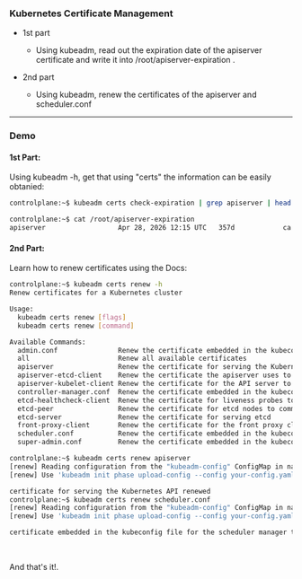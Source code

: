 ### Kubernetes Certificate Management

- 1st part
  - Using kubeadm, read out the expiration date of the apiserver certificate and write it into /root/apiserver-expiration .

- 2nd part
  - Using kubeadm, renew the certificates of the apiserver and scheduler.conf


------------------------------------------

### Demo

#### 1st Part:

Using kubeadm -h, get that using "certs" the information can be easily obtanied:

```bash
controlplane:~$ kubeadm certs check-expiration | grep apiserver | head -n 1 >> /root/apiserver-expiration

controlplane:~$ cat /root/apiserver-expiration 
apiserver                  Apr 28, 2026 12:15 UTC   357d            ca                      no  
```

#### 2nd Part:

Learn how to renew certificates using the Docs:

```bash
controlplane:~$ kubeadm certs renew -h
Renew certificates for a Kubernetes cluster

Usage:
  kubeadm certs renew [flags]
  kubeadm certs renew [command]

Available Commands:
  admin.conf               Renew the certificate embedded in the kubeconfig file for the admin to use and for kubeadm itself
  all                      Renew all available certificates
  apiserver                Renew the certificate for serving the Kubernetes API
  apiserver-etcd-client    Renew the certificate the apiserver uses to access etcd
  apiserver-kubelet-client Renew the certificate for the API server to connect to kubelet
  controller-manager.conf  Renew the certificate embedded in the kubeconfig file for the controller manager to use
  etcd-healthcheck-client  Renew the certificate for liveness probes to healthcheck etcd
  etcd-peer                Renew the certificate for etcd nodes to communicate with each other
  etcd-server              Renew the certificate for serving etcd
  front-proxy-client       Renew the certificate for the front proxy client
  scheduler.conf           Renew the certificate embedded in the kubeconfig file for the scheduler manager to use
  super-admin.conf         Renew the certificate embedded in the kubeconfig file for the super-admin

controlplane:~$ kubeadm certs renew apiserver
[renew] Reading configuration from the "kubeadm-config" ConfigMap in namespace "kube-system"...
[renew] Use 'kubeadm init phase upload-config --config your-config.yaml' to re-upload it.

certificate for serving the Kubernetes API renewed
controlplane:~$ kubeadm certs renew scheduler.conf 
[renew] Reading configuration from the "kubeadm-config" ConfigMap in namespace "kube-system"...
[renew] Use 'kubeadm init phase upload-config --config your-config.yaml' to re-upload it.

certificate embedded in the kubeconfig file for the scheduler manager to use renewed
```
&nbsp;

And that's it!.